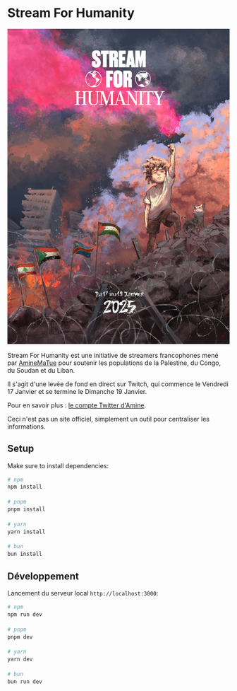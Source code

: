 # Stream For Humanity

![Stream For Humanity](./public/assets/stream-for-humanity-affiche.jpeg)

Stream For Humanity est une initiative de streamers francophones mené par [AmineMaTue](https://x.com/AmineMaTue) pour soutenir les populations de la Palestine, du Congo, du Soudan et du Liban.

Il s'agit d'une levée de fond en direct sur Twitch, qui commence le Vendredi 17 Janvier et se termine le Dimanche 19 Janvier.

Pour en savoir plus : [le compte Twitter d'Amine](https://x.com/AmineMaTue).

Ceci n'est pas un site officiel, simplement un outil pour centraliser les informations.

## Setup

Make sure to install dependencies:

```bash
# npm
npm install

# pnpm
pnpm install

# yarn
yarn install

# bun
bun install
```

## Développement

Lancement du serveur local `http://localhost:3000`:

```bash
# npm
npm run dev

# pnpm
pnpm dev

# yarn
yarn dev

# bun
bun run dev
```
